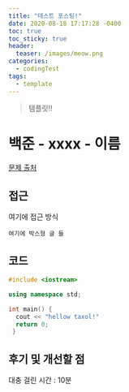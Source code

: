 ```yaml
---
title: "테스트 포스팅!"
date: 2020-08-18 17:17:28 -0400
toc: true
toc_sticky: true
header:
  teaser: /images/meow.png
categories: 
  - codingTest
tags:
  - template
---
```


> 템플릿!!  

백준 - xxxx - 이름
=============
 
[문제 출처](https://www.acmicpc.net/problem/7576)

## 접근  
여기에 접근 방식

```
여기에 박스형 글 들
```

## 코드  
```c++
#include <iostream>

using namespace std;

int main() {
  cout << "hellow taxol!"
  return 0;
 }
```

## 후기 및 개선할 점

대충 걸린 시간 : 10분
